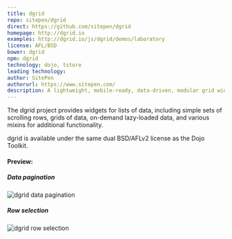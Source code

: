 ```yaml
---
title: dgrid
repo: sitepen/dgrid
direct: https://github.com/sitepen/dgrid
homepage: http://dgrid.io
examples: http://dgrid.io/js/dgrid/demos/laboratory
license: AFL/BSD
bower: dgrid
npm: dgrid
technology: dojo, tstore
leading technology:
author: SitePen
authorurl: https://www.sitepen.com/
description: A lightweight, mobile-ready, data-driven, modular grid widget.
---
```


The dgrid project provides widgets for lists of data, including simple sets of scrolling rows, grids of data, on-demand lazy-loaded data, and various mixins for additional functionality.

dgrid is available under the same dual BSD/AFLv2 license as the Dojo Toolkit.

#### Preview:

##### Data pagination
![dgrid data pagination](/images/libraries/dgrid/dgrid-pagination-example.png "dgrid data pagination")

##### Row selection
![dgrid row selection](/images/libraries/dgrid/dgrid-selection-example.png "dgrid row selection")
